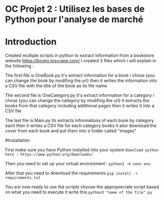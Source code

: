 # OC Projet 2 : Utilisez les bases de Python pour l'analyse de marché

# Introduction 
Created multiple scripts in python to extract information from a bookstore website https://books.toscrape.com/ I created 3 files which i will explain in the following : 

The first file is OneBook.py it's extract information for a book i chose (you can change the book by modifing the url)
then it writes the information into a CSV file with the title of the book as its file name

The second file is OneCategory.py it's extract information for a category i chose (you can change the category by modifing the url)
it extracts the books from that category including additional pages then it writes it into a CSV file

The last file is Main.py its extracts informations of each book by category each then it writes a CSV file for each category books
it also download the cover from each book and put them into a folder called "images" 

#Installation 

First make sure you have Python installed into your system 
``` Download python here : https://www.python.org/downloads/ ```

Then you need to set up your virtual environment : 
```python3 -m venv env```

After that you need to download the requirements
```pip install -r requirements.txt```

You are now ready to use the scripts choose the appropreciate script based on what you need to execute it write this 
```python3 "name of the file".py```


